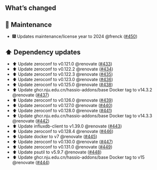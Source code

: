 ## What’s changed

## 🧰 Maintenance

- 🎆 Updates maintenance/license year to 2024 @frenck ([#450](https://github.com/hassio-addons/addon-glances/pull/450))

## ⬆️ Dependency updates

- ⬆️ Update zeroconf to v0.121.0 @renovate ([#433](https://github.com/hassio-addons/addon-glances/pull/433))
- ⬆️ Update zeroconf to v0.122.2 @renovate ([#434](https://github.com/hassio-addons/addon-glances/pull/434))
- ⬆️ Update zeroconf to v0.122.3 @renovate ([#435](https://github.com/hassio-addons/addon-glances/pull/435))
- ⬆️ Update zeroconf to v0.123.0 @renovate ([#436](https://github.com/hassio-addons/addon-glances/pull/436))
- ⬆️ Update zeroconf to v0.125.0 @renovate ([#438](https://github.com/hassio-addons/addon-glances/pull/438))
- ⬆️ Update ghcr.nju.edu.cn/hassio-addons/base Docker tag to v14.3.2 @renovate ([#437](https://github.com/hassio-addons/addon-glances/pull/437))
- ⬆️ Update zeroconf to v0.126.0 @renovate ([#439](https://github.com/hassio-addons/addon-glances/pull/439))
- ⬆️ Update zeroconf to v0.127.0 @renovate ([#440](https://github.com/hassio-addons/addon-glances/pull/440))
- ⬆️ Update zeroconf to v0.128.0 @renovate ([#441](https://github.com/hassio-addons/addon-glances/pull/441))
- ⬆️ Update ghcr.nju.edu.cn/hassio-addons/base Docker tag to v14.3.3 @renovate ([#442](https://github.com/hassio-addons/addon-glances/pull/442))
- ⬆️ Update influxdb-client to v1.39.0 @renovate ([#443](https://github.com/hassio-addons/addon-glances/pull/443))
- ⬆️ Update zeroconf to v0.128.4 @renovate ([#446](https://github.com/hassio-addons/addon-glances/pull/446))
- ⬆️ Update docker to v7 @renovate ([#445](https://github.com/hassio-addons/addon-glances/pull/445))
- ⬆️ Update zeroconf to v0.130.0 @renovate ([#447](https://github.com/hassio-addons/addon-glances/pull/447))
- ⬆️ Update zeroconf to v0.131.0 @renovate ([#449](https://github.com/hassio-addons/addon-glances/pull/449))
- ⬆️ Update psutil to v5.9.7 @renovate ([#448](https://github.com/hassio-addons/addon-glances/pull/448))
- ⬆️ Update ghcr.nju.edu.cn/hassio-addons/base Docker tag to v15 @renovate ([#444](https://github.com/hassio-addons/addon-glances/pull/444))
